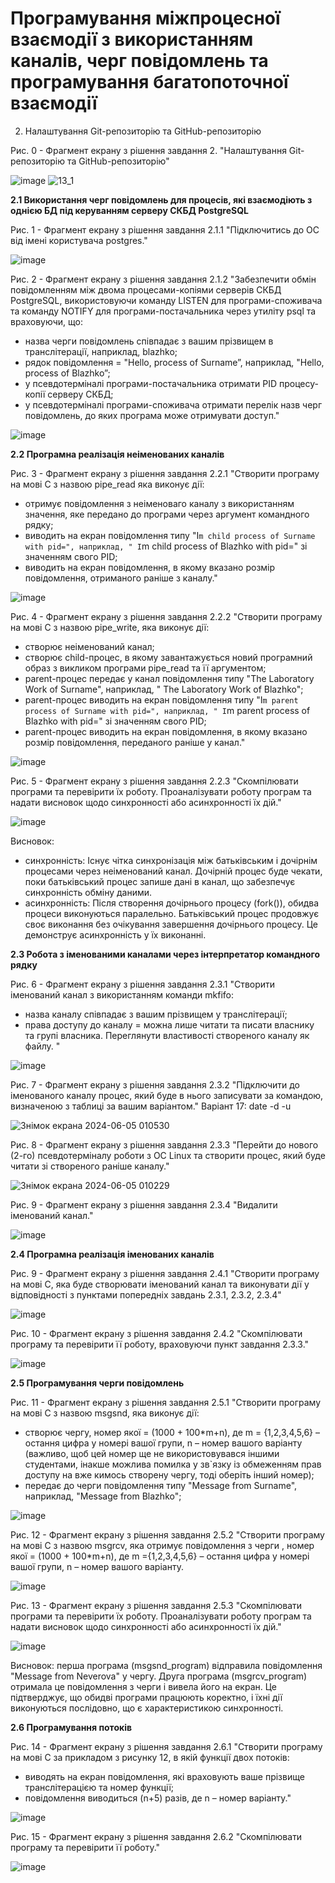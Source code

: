 # Програмування міжпроцесної взаємодії з використанням каналів, черг повідомлень та програмування багатопоточної взаємодії

2. Налаштування Git-репозиторію та GitHub-репозиторію
   
Рис. 0 - Фрагмент екрану з рішення завдання 2. "Налаштування Git-репозиторію та GitHub-репозиторію"

![image](https://github.com/neverovalera/WebAR-Optical-telegraph/assets/162915351/02a6cb19-9d25-4543-af92-e9e80c1a7996)
![13_1](https://github.com/neverovalera/WebAR-Optical-telegraph/assets/162915351/56fc9bba-9fe0-462b-8d21-5bf5a61dd02b)

**2.1 Використання черг повідомлень для процесів, які взаємодіють з однією БД під керуванням серверу СКБД PostgreSQL**

Рис. 1 - Фрагмент екрану з рішення завдання 2.1.1 "Підключитись до ОС від імені користувача postgres."

![image](https://github.com/neverovalera/WebAR-Optical-telegraph/assets/162915351/98d1bc34-a418-470b-ae0e-35382c95ce8e)

Рис. 2 - Фрагмент екрану з рішення завдання 2.1.2 "Забезпечити обмін повідомленням між двома процесами-копіями серверів СКБД PostgreSQL, використовуючи команду LISTEN для програми-споживача та команду NOTIFY для програми-постачальника через утиліту psql та враховуючи, що:
- назва черги повідомлень співпадає з вашим прізвищем в транслітерації, наприклад, blazhko;
- рядок повідомлення = "Hello, process of Surname”, наприклад, "Hello, process of Blazhko”;
- у псевдотерміналі програми-постачальника отримати PID процесу-копії серверу СКБД;
- у псевдотерміналі програми-споживача отримати перелік назв черг повідомлень, до яких програма може отримувати доступ."

![image](https://github.com/neverovalera/WebAR-Optical-telegraph/assets/162915351/644a4259-aea8-465f-baa8-c41ad0e92018)

**2.2 Програмна реалізація неіменованих каналів**

Рис. 3 - Фрагмент екрану з рішення завдання 2.2.1 "Створити програму на мові С з назвою pipe_read яка виконує дії:
- отримує повідомлення з неіменоваго каналу з використанням значення, яке передано до програми через аргумент командного рядку;
- виводить на екран повідомлення типу "I`m child process of Surname with pid=", наприклад, " I`m child process of Blazhko with pid=" зі значенням свого PID;
- виводить на екран повідомлення, в якому вказано розмір повідомлення, отриманого раніше з каналу."

![image](https://github.com/neverovalera/WebAR-Optical-telegraph/assets/162915351/be1d5fe4-a269-4a9a-ad0e-c18fb7d45abd)

Рис. 4 - Фрагмент екрану з рішення завдання 2.2.2 "Створити програму на мові С з назвою pipe_write, яка виконує дії:
- створює неіменований канал;
- створює child-процес, в якому завантажується новий програмний образ з викликом програми pipe_read та її аргументом;
- parent-процес передає у канал повідомлення типу "The Laboratory Work of Surname", наприклад, " The Laboratory Work of Blazhko";
- parent-процес виводить на екран повідомлення типу "I`m parent process of Surname with pid=", наприклад, " I`m parent process of Blazhko with pid=" зі значенням свого PID;
- parent-процес виводить на екран повідомлення, в якому вказано розмір повідомлення, переданого раніше у канал."

![image](https://github.com/neverovalera/WebAR-Optical-telegraph/assets/162915351/56460750-84fa-4766-824e-36290309023a)

Рис. 5 - Фрагмент екрану з рішення завдання 2.2.3 "Скомпілювати програми та перевірити їх роботу. Проаналізувати роботу програм та надати висновок щодо синхронності або асинхронності їх дій."

![image](https://github.com/neverovalera/WebAR-Optical-telegraph/assets/162915351/b93232c8-7e3e-4401-81ee-271d99cfc805)

Висновок: 
- синхронність: Існує чітка синхронізація між батьківським і дочірнім процесами через неіменований канал. Дочірній процес буде чекати, поки батьківський процес запише дані в канал, що забезпечує синхронність обміну даними.
- асинхронність: Після створення дочірнього процесу (fork()), обидва процеси виконуються паралельно. Батьківський процес продовжує своє виконання без очікування завершення дочірнього процесу. Це демонструє асинхронність у їх виконанні.

**2.3 Робота з іменованими каналами через інтерпретатор командного рядку**

Рис. 6 - Фрагмент екрану з рішення завдання 2.3.1 "Створити іменований канал з використанням команди mkfifo:
- назва каналу співпадає з вашим прізвищем у транслітерації;
- права доступу до каналу = можна лише читати та писати власнику та групі власника.
Переглянути властивості створеного каналу як файлу. "

![image](https://github.com/neverovalera/WebAR-Optical-telegraph/assets/162915351/c8ab17b5-aed5-4d09-84c4-ddd5dac882a9)

Рис. 7 - Фрагмент екрану з рішення завдання 2.3.2 "Підключити до іменованого каналу процес, який буде в нього записувати за командою, визначеною з таблиці за вашим варіантом."
Варіант 17: date -d -u      

![Знімок екрана 2024-06-05 010530](https://github.com/neverovalera/WebAR-Optical-telegraph/assets/162915351/51b6fae5-8488-491a-933b-14fc34b5c026)

Рис. 8 - Фрагмент екрану з рішення завдання 2.3.3 "Перейти до нового (2-го) псевдотерміналу роботи з ОС Linux та створити процес, який буде читати зі створеного раніше каналу."

![Знімок екрана 2024-06-05 010229](https://github.com/neverovalera/WebAR-Optical-telegraph/assets/162915351/ed3507e9-ec1f-42bc-9939-bf905e6aefda)

Рис. 9 - Фрагмент екрану з рішення завдання 2.3.4 "Видалити іменований канал."

![image](https://github.com/neverovalera/WebAR-Optical-telegraph/assets/162915351/fe8c688f-c3a7-4b67-8eb5-97faf2649886)

**2.4 Програмна реалізація іменованих каналів**

Рис. 9 - Фрагмент екрану з рішення завдання 2.4.1 "Створити програму на мові С, яка буде створювати іменований канал та виконувати дії у відповідності з пунктами попередніх завдань 2.3.1, 2.3.2, 2.3.4"

![image](https://github.com/neverovalera/WebAR-Optical-telegraph/assets/162915351/e83ceb9e-ebf2-4bc9-8ebf-167bc9d36cf1)

Рис. 10 - Фрагмент екрану з рішення завдання 2.4.2 "Скомпілювати програму та перевірити її роботу, враховуючи пункт завдання 2.3.3." 

![image](https://github.com/neverovalera/WebAR-Optical-telegraph/assets/162915351/5c61adda-219b-4358-bc01-f79db8079572)

**2.5 Програмування черги повідомлень**

Рис. 11 - Фрагмент екрану з рішення завдання 2.5.1 "Створити програму на мові С з назвою msgsnd, яка виконує дії:
- створює чергу, номер якої = (1000 + 100*m+n), де m = {1,2,3,4,5,6} – остання цифра у номері вашої групи, n – номер вашого варіанту (важливо, щоб цей номер ще не використовувався іншими студентами, інакше можлива помилка у зв`язку із обмеженням прав доступу на вже кимось створену чергу, тоді оберіть інший номер);
- передає до черги повідомлення типу "Message from Surname", наприклад, "Message from Blazhko";

![image](https://github.com/neverovalera/WebAR-Optical-telegraph/assets/162915351/acf65d4b-303d-4a68-ba02-7e46e5d4bce1)

Рис. 12 - Фрагмент екрану з рішення завдання 2.5.2 "Створити програму на мові С з назвою msgrcv, яка отримує повідомлення з черги , номер якої = (1000 + 100*m+n), де m ={1,2,3,4,5,6} – остання цифра у номері вашої групи, n – номер вашого варіанту.

![image](https://github.com/neverovalera/WebAR-Optical-telegraph/assets/162915351/05796824-8bfc-439c-8755-9cac4c503841)

Рис. 13 - Фрагмент екрану з рішення завдання 2.5.3 "Скомпілювати програми та перевірити їх роботу. Проаналізувати роботу програм та надати висновок щодо синхронності або асинхронності їх дій."

![image](https://github.com/neverovalera/WebAR-Optical-telegraph/assets/162915351/7f297876-99ec-408f-85fa-8f99a742646a)

Висновок: перша програма (msgsnd_program) відправила повідомлення "Message from Neverova" у чергу. Друга програма (msgrcv_program) отримала це повідомлення з черги і вивела його на екран. Це підтверджує, що обидві програми працюють коректно, і їхні дії виконуються послідовно, що є характеристикою синхронності.

**2.6 Програмування потоків**

Рис. 14 - Фрагмент екрану з рішення завдання 2.6.1 "Створити програму на мові C за прикладом з рисунку 12, в якій функції двох потоків:
- виводять на екран повідомлення, які враховують ваше прізвище транслітерацією та номер функції;
- повідомлення виводиться (n+5) разів, де n – номер варіанту."

![image](https://github.com/neverovalera/WebAR-Optical-telegraph/assets/162915351/bde23a14-3f94-476d-85af-75f76bf8f1e9)

Рис. 15 - Фрагмент екрану з рішення завдання 2.6.2 "Скомпілювати програму та перевірити її роботу."

![image](https://github.com/neverovalera/WebAR-Optical-telegraph/assets/162915351/26e4ebdc-f0cd-4802-b931-39ba5312d39f)






